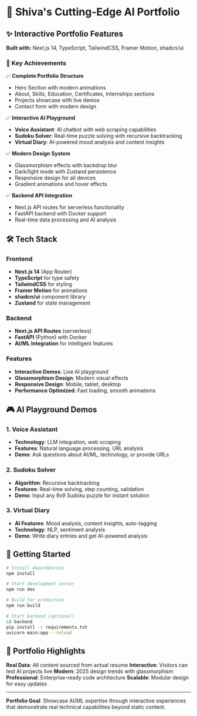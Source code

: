 # 🚀 Shiva's Cutting-Edge AI Portfolio

## ✨ Interactive Portfolio Features

**Built with:** Next.js 14, TypeScript, TailwindCSS, Framer Motion, shadcn/ui

### 🎯 Key Achievements

✅ **Complete Portfolio Structure**
- Hero Section with modern animations
- About, Skills, Education, Certificates, Internships sections
- Projects showcase with live demos
- Contact form with modern design

✅ **Interactive AI Playground** 
- **Voice Assistant**: AI chatbot with web scraping capabilities
- **Sudoku Solver**: Real-time puzzle solving with recursive backtracking
- **Virtual Diary**: AI-powered mood analysis and content insights

✅ **Modern Design System**
- Glassmorphism effects with backdrop blur
- Dark/light mode with Zustand persistence
- Responsive design for all devices
- Gradient animations and hover effects

✅ **Backend API Integration**
- Next.js API routes for serverless functionality
- FastAPI backend with Docker support
- Real-time data processing and AI analysis

## 🛠 Tech Stack

### Frontend
- **Next.js 14** (App Router)
- **TypeScript** for type safety
- **TailwindCSS** for styling
- **Framer Motion** for animations
- **shadcn/ui** component library
- **Zustand** for state management

### Backend
- **Next.js API Routes** (serverless)
- **FastAPI** (Python) with Docker
- **AI/ML Integration** for intelligent features

### Features
- **Interactive Demos**: Live AI playground
- **Glassmorphism Design**: Modern visual effects
- **Responsive Design**: Mobile, tablet, desktop
- **Performance Optimized**: Fast loading, smooth animations

## 🎮 AI Playground Demos

### 1. Voice Assistant
- **Technology**: LLM integration, web scraping
- **Features**: Natural language processing, URL analysis
- **Demo**: Ask questions about AI/ML, technology, or provide URLs

### 2. Sudoku Solver
- **Algorithm**: Recursive backtracking
- **Features**: Real-time solving, step counting, validation
- **Demo**: Input any 9x9 Sudoku puzzle for instant solution

### 3. Virtual Diary
- **AI Features**: Mood analysis, content insights, auto-tagging
- **Technology**: NLP, sentiment analysis
- **Demo**: Write diary entries and get AI-powered analysis

## 🚀 Getting Started

```bash
# Install dependencies
npm install

# Start development server
npm run dev

# Build for production
npm run build

# Start backend (optional)
cd backend
pip install -r requirements.txt
uvicorn main:app --reload
```

## 🌟 Portfolio Highlights

**Real Data**: All content sourced from actual resume
**Interactive**: Visitors can test AI projects live
**Modern**: 2025 design trends with glassmorphism
**Professional**: Enterprise-ready code architecture
**Scalable**: Modular design for easy updates

---

**Portfolio Goal**: Showcase AI/ML expertise through interactive experiences that demonstrate real technical capabilities beyond static content.
